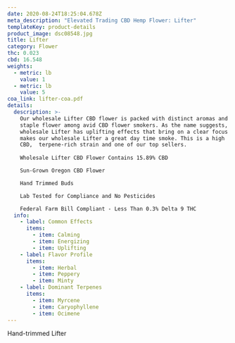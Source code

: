 ```yaml
---
date: 2020-08-24T18:25:04.678Z
meta_description: "Elevated Trading CBD Hemp Flower: Lifter"
templateKey: product-details
product_image: dsc08548.jpg
title: Lifter
category: Flower
thc: 0.023
cbd: 16.548
weights:
  - metric: lb
    value: 1
  - metric: lb
    value: 5
coa_link: lifter-coa.pdf
details:
  description: >-
    Our wholesale Lifter CBD flower is packed with distinct aromas and is a
    staple flower among avid CBD flower smokers. As the name suggests, our
    wholesale Lifter has uplifting effects that bring on a clear focus which
    makes our wholesale Lifter a great day time smoke. This is a high
    CBD,  terpene-rich strain and one of our top sellers.
     
    Wholesale Lifter CBD Flower Contains 15.89% CBD

    Sun-Grown Oregon CBD Flower

    Hand Trimmed Buds

    Lab Tested for Compliance and No Pesticides

    Federal Farm Bill Compliant - Less Than 0.3% Delta 9 THC
  info:
    - label: Common Effects
      items:
        - item: Calming
        - item: Energizing
        - item: Uplifting
    - label: Flavor Profile
      items:
        - item: Herbal
        - item: Peppery
        - item: Minty
    - label: Dominant Terpenes
      items:
        - item: Myrcene
        - item: Caryophyllene
        - item: Ocimene
---
```

Hand-trimmed Lifter